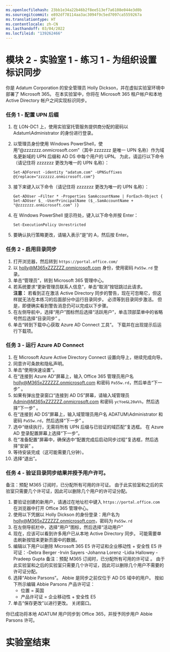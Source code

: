 ```yaml
---
ms.openlocfilehash: 23bb1e34a22b46b2f8ee513ef7a6108e044e3d0b
ms.sourcegitcommit: e892df78114aa3ac3094f9c5ed7097ca5559267a
ms.translationtype: HT
ms.contentlocale: zh-CN
ms.lasthandoff: 03/04/2022
ms.locfileid: "139262466"
---
```

# <a name="module-2---lab-1---exercise-1---setting-up-your-organization-for-identity-synchronization"></a>模块 2 - 实验室 1 - 练习 1 - 为组织设置标识同步 

你是 Adatum Corporation 的安全管理员 Holly Dickson，并在虚拟实验室环境中部署了 Microsoft 365。 在本实验室中，你将在 Microsoft 365 租户帐户和本地 Active Directory 帐户之间实现标识同步。

### <a name="task-1---configure-your-upn-suffix"></a>任务 1 - 配置 UPN 后缀

1.  在 LON-DC1 上，使用实验室托管服务提供商分配的密码以 Adatum\Administrator 的身份进行登录。
2.  以管理员身份使用 Windows PowerShell，使用“@zzzzzzz.onmicrosoft.com”（其中 zzzzzzz 是唯一 UPN 名称）作为域名更新域的 UPN 后缀和 AD DS 中每个用户的 UPN。 为此，请运行以下命令（请记住将 zzzzzzz 更改为唯一的 UPN 名称）：

        Set-ADForest -identity "adatum.com" -UPNSuffixes @{replace="zzzzzzz.onmicrosoft.com"}  
3.  接下来键入以下命令（请记住将 zzzzzzz 更改为唯一的 UPN 名称）： 

        Get-ADUser –Filter * -Properties SamAccountName | ForEach-Object { Set-ADUser $_ -UserPrincipalName ($_.SamAccountName + "@zzzzzzz.onmicrosoft.com" )}
4.  在 Windows PowerShell 提示符处，键入以下命令并按 Enter：

        Set-ExecutionPolicy Unrestricted  
5.  要确认执行策略更改，请输入表示“是”的 A，然后按 Enter。
 
### <a name="task-2---enable-directory-synchronization"></a>任务 2 - 启用目录同步

1.  打开浏览器，然后转到 `https://portal.office.com/`   
2.  以 holly@M365xZZZZZZ.onmicrosoft.com 身份，使用密码 `Pa55w.rd` 登录。    
3.  单击“管理员”，转到 Microsoft 365 管理中心。
4.  若系统要求“更新管理员联系人信息”，单击“取消”按钮跳过此请求。  
    **注意：** 若看到正在激活 Active Directory 同步的警告，现在可忽略它，但这样就无法在本练习的后面部分中运行目录同步。 必须等到目录同步激活。 但是，即便确实看到警告消息仍可以完成以下步骤。  
5.  在左侧导航中，选择“用户”图标然后选择“活跃用户”，单击顶部菜单中的省略号然后选择“目录同步”  。   
6.  单击“转到下载中心获取 Azure AD Connect 工具”。   下载并在出现提示后运行下载项。
    
### <a name="task-3---run-azure-ad-connect"></a>任务 3 - 运行 Azure AD Connect

1.  在 Microsoft Azure Active Directory Connect 设置向导上，继续完成向导。 
2.  同意许可条款和隐私声明。
3.  单击“使用快速设置”。   
4.  在“连接到 Azure AD”屏幕上，输入 Office 365 管理员用户名 holly@M365xZZZZZZ.onmicrosoft.com 和密码 `Pa55w.rd`，然后单击“下一步” 。   
5.  如果有弹出登录窗口“连接到 AD DS”屏幕，请输入域管理员 Admin@M365xZZZZZZ.onmicrosoft.com 和密码 `ycYoe&L20a%%`，然后选择“下一步”  。   
6.  在“连接到 AD DS”屏幕上，输入域管理员用户名 ADATUM\Administrator 和密码 `Pa55w.rd`，然后选择“下一步”  。
7.  选中“继续执行，无需将所有 UPN 后缀与已验证的域匹配”复选框。 在 Azure AD 登录配置屏幕上选择“下一步”。   
8.  在“准备配置”屏幕中，确保选中“配置完成后启动同步过程”复选框，然后选择“安装”  。   
9.  等待安装完成（这可能需要几分钟）。   
10. 选择“退出”。   

### <a name="task-4---validate-the-results-of-directory-synchronization-and-license-a-user"></a>任务 4 - 验证目录同步结果并授予用户许可。 

备注：预配 M365 订阅时，已分配所有可用的许可证。 由于此实验室和之后的实验室只需要几个许可证，因此可以删除几个用户的许可证分配。

1.  要验证创建的新用户，请通过在地址栏中键入 `https://portal.office.com` 在浏览器中打开 Office 365 管理中心。  
2.  使用以下凭据以 Holly Dickson 的身份登录：用户名为 holly@M365xZZZZZZ.onmicrosoft.com，密码为 `Pa55w.rd`  
3.  在左侧导航栏中，选择“用户”图标，然后选择“活动用户”  
4.  现在，应该可以看到许多用户已从本地 Active Directory 同步。  可能需要单击刷新按钮来更新页面中的数据。  
5.  编辑以下用户以删除 Microsoft 365 E5 许可证和企业移动性 + 安全性 E5 许可证：-Debra Berger -Irvin Sayers -Johanna Lorenz -Lidia Hallowey -Pradeep Gupta 备注：预配 M365 订阅时，已分配所有可用的许可证 。 由于此实验室和之后的实验室只需要几个许可证，因此可以删除几个用户不需要的许可证分配。
6.  选择“Abbie Parsons”。  Abbie 是同步之前仅位于 AD DS 域中的用户。 按如下所示编辑 Abbie Parsons 产品许可证： 
    - 位置 = 英国
    - 产品许可证 = 企业移动性 + 安全性 E5
7.  单击“保存更改”以进行更改。 关闭窗口。

你已成功将本地 ADATUM 用户同步到 Office 365，并授予同步用户 Abbie Parsons 许可。

# <a name="end-of-lab"></a>实验室结束  

 
